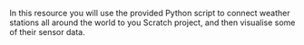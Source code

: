 In this resource you will use the provided Python script to connect weather stations all around the world to you Scratch project, and then visualise some of their sensor data.
